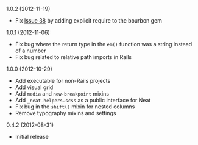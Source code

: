 1.0.2 (2012-11-19)

  * Fix [Issue 38](https://github.com/thoughtbot/neat/issues/38) by adding explicit require to the bourbon gem

1.0.1 (2012-11-06)

  * Fix bug where the return type in the `em()` function was a string instead of a number
  * Fix bug related to relative path imports in Rails

1.0.0 (2012-10-29)

  * Add executable for non-Rails projects
  * Add visual grid
  * Add `media` and `new-breakpoint` mixins
  * Add `_neat-helpers.scss` as a public interface for Neat
  * Fix bug in the `shift()` mixin for nested columns
  * Remove typography mixins and settings

0.4.2 (2012-08-31)

  * Initial release
